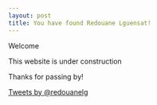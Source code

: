 ```yaml
---
layout: post
title: You have found Redouane Lguensat!
---
```


Welcome 

This website is under construction

Thanks for passing by!


<a class="twitter-timeline"
  href="https://twitter.com/redouanelg"
  data-tweet-limit="3">
Tweets by @redouanelg
</a>
